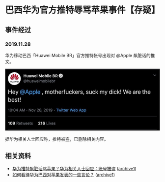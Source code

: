 # 巴西华为官方推特辱骂苹果事件【存疑】
## 事件经过
### 2019.11.28
华为移动巴西「Huawei Mobile BR」官方推特帐号出现对 @Apple 飙脏话的推文。

![](./images/twitter.jpg)

据华为相关人士回应称，推特被盗，已删除相关内容。

## 相关资料
- [华为推特飙脏话骂苹果？华为相关人士回应：账号被盗](https://tech.sina.com.cn/mobile/n/n/2019-11-29/doc-iihnzahi4168315.shtml) ([archive1](https://web.archive.org/web/20191202113018/https://tech.sina.com.cn/mobile/n/n/2019-11-29/doc-iihnzahi4168315.shtml))
- [如何看待华为巴西对苹果发表的一些言论？](https://www.zhihu.com/question/358457569) ([archive1](https://web.archive.org/web/20191202112933/https://www.zhihu.com/signin?next=http://www.zhihu.com/question/358457569))
